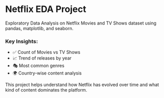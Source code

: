 # Netflix EDA Project

Exploratory Data Analysis on Netflix Movies and TV Shows dataset using pandas, matplotlib, and seaborn.

### Key Insights:
- ✅ Count of Movies vs TV Shows
- 📈 Trend of releases by year
- 🎭 Most common genres
- 🌍 Country-wise content analysis

This project helps understand how Netflix has evolved over time and what kind of content dominates the platform.



